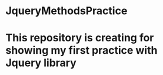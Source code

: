 # JqueryMethodsPractice
# This repository is creating for showing my first practice with Jquery library
